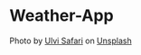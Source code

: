 # Weather-App

Photo by <a href="https://unsplash.com/@ulvisafar?utm_source=unsplash&utm_medium=referral&utm_content=creditCopyText">Ulvi Safari</a> on <a href="https://unsplash.com/s/photos/green-background?utm_source=unsplash&utm_medium=referral&utm_content=creditCopyText">Unsplash</a>
